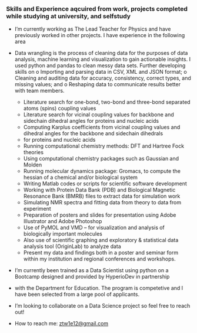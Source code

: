 ### Skills and Experience aqcuired from work, projects completed while studying at university, and selfstudy


* I’m currently working as The Lead Teacher for Physics and have previously worked in other projects. I have experience 
  in the  following area
* Data wrangling is the process of cleaning data for the purposes of data analysis, machine learning and visualization to 
  gain  actionable insights. I used python and pandas to clean messy data sets. Further developing skills on
        o Importing and parsing data in CSV, XML and JSON format;
        o Cleaning and auditing data for accuracy, consistency, correct types, and missing values; and
        o Reshaping data to communicate results better with team members.
    
  * Literature search for one-bond, two-bond and three-bond separated atoms (spins) coupling values
  * Literature search for vicinal coupling values for backbone and sidechain dihedral angles for proteins and nucleic acids
  * Computing Karplus coefficients from vicinal coupling values and dihedral angles for the backbone and sidechain dihedrals 
  * for proteins and nucleic acids
  * Running computational chemistry methods: DFT and Hartree Fock theories
  * Using computational chemistry packages such as Gaussian and Molden
  * Running molecular dynamics package: Gromacs, to compute the hessian of a chemical and/or biological system
  * Writing Matlab codes or scripts for scientific software development
  * Working with Protein Data Bank (PDB) and Biological Magnetic Resonance Bank (BMRB) files to extract data for simulation work
  * Simulating NMR spectra and fitting data from theory to data from experiment
  * Preparation of posters and slides for presentation using Adobe Illustrator and Adobe Photoshop
  * Use of PyMOL and VMD – for visualization and analysis of biologically important molecules
  * Also use of scientific graphing and exploratory &amp; statistical data analysis tool (OriginLab) to analyze data
  * Present my data and findings both in a poster and seminar form within my institution and regional conferences and workshops.

 * I’m currently been trained as a Data Scientist using python on a Bootcamp designed and provided by HyperioDev in partnership 
 * with the Department for Education. The program is competetive and I have been selected from a large pool of applicants.
 * I’m looking to collaborate on a Data Science project so feel free to reach out!

 * How to reach me: ztw1e12@gmail.com
